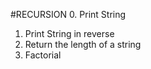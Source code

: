 #RECURSION
0. Print String
1. Print String in reverse
2. Return the length of a string
3. Factorial
